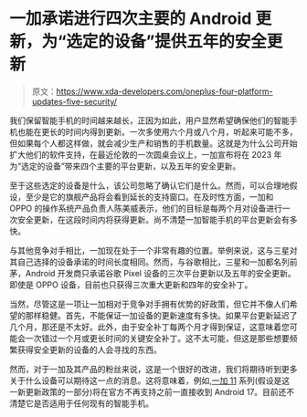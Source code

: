 # 一加承诺进行四次主要的 Android 更新，为“选定的设备”提供五年的安全更新

> 原文：<https://www.xda-developers.com/oneplus-four-platform-updates-five-security/>

我们保留智能手机的时间越来越长，正因为如此，用户显然希望确保他们的智能手机也能在更长的时间内得到更新。一次多使用六个月或八个月，听起来可能不多，但如果每个人都这样做，就会减少生产和销售的手机数量。这就是为什么公司开始扩大他们的软件支持，在最近伦敦的一次圆桌会议上，一加宣布将在 2023 年为“选定的设备”带来四个主要的平台更新，以及五年的安全更新。

至于这些选定的设备是什么，该公司忽略了确认它们是什么。然而，可以合理地假设，至少是它的旗舰产品将会看到延长的支持窗口。在及时性方面，一加和 OPPO 的操作系统产品负责人陈美威表示，他们的目标是每两个月对设备进行一次安全更新，在这段时间内将获得更新。尚不清楚一加智能手机的平台更新会有多快。

与其他竞争对手相比，一加现在处于一个非常有趣的位置。举例来说，这与三星对其自己选择的设备承诺的时间长度相同。然而，与谷歌相比，三星和一加都名列前茅，Android 开发商只承诺谷歌 Pixel 设备的三次平台更新以及五年的安全更新。即使是 OPPO 设备，目前也只获得三次重大更新和四年的安全补丁。

当然，尽管这是一项让一加相对于竞争对手拥有优势的好政策，但它并不像人们希望的那样稳健。首先，不能保证一加设备的更新速度有多快。如果平台更新延迟了几个月，那还是不太好。此外，由于安全补丁每两个月才得到保证，这意味着您可能会一次错过一个月或更长时间的关键安全补丁。这不太可能，但这是那些想要频繁获得安全更新的设备的人会寻找的东西。

然而，对于一加及其产品的粉丝来说，这是一个很好的改进，我们将期待听到更多关于什么设备可以期待这一点的消息。这将意味着，例如,[一加 11](https://www.xda-developers.com/oneplus-11-pro-leak-ceramic-body-ufs-4-storage/) 系列(假设是这一新更新政策的一部分)将在官方不再支持之前一直接收到 Android 17。目前还不清楚它是否适用于任何现有的智能手机。